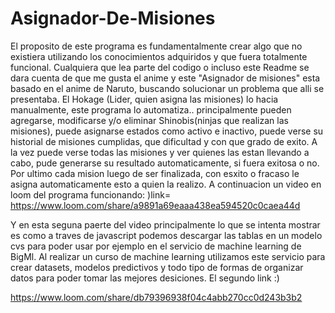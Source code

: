 # Asignador-De-Misiones
El proposito de este programa es fundamentalmente crear algo que no existiera utilizando los conocimientos adquiridos y que fuera totalmente funcional.
Cualquiera que lea parte del codigo o incluso este Readme se dara cuenta de que me gusta el anime y este "Asignador de misiones" esta basado en el anime de Naruto, buscando solucionar un problema que alli se presentaba. El Hokage (Lider, quien asigna las misiones) lo hacia manualmente, este programa lo automatiza.. principalmente pueden agregarse, modificarse y/o eliminar Shinobis(ninjas que realizan las misiones), puede asignarse estados como activo e inactivo, puede verse su historial de misiones cumplidas, que dificultad y con que grado de exito. A la vez puede verse todas las misiones y ver quienes las estan llevando a cabo, pude generarse su resultado automaticamente, si fuera exitosa o no. 
Por ultimo cada mision luego de ser finalizada, con esxito o fracaso le asigna automaticamente esto a quien la realizo.
A continuacion un video en loom del programa funcionando:
)link=
https://www.loom.com/share/a9891a69eaaa438ea594520c0caea44d



Y en esta seguna paerte del video principalmente lo que se intenta mostrar es como a traves de javascript podemos descargar las tablas en un modelo cvs para poder
usar por ejemplo en el servicio de machine learning de  BigMl. Al realizar un curso de machine learning utilizamos este servicio para crear datasets, modelos predictivos
y todo tipo de formas de organizar datos para poder tomar las mejores desiciones.
El segundo link :)

https://www.loom.com/share/db79396938f04c4abb270cc0d243b3b2
